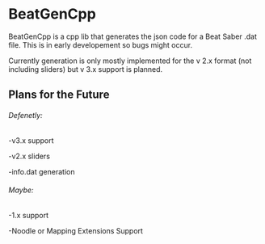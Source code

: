 # BeatGenCpp

BeatGenCpp is a cpp lib that generates the json code for a Beat Saber .dat file.
This is in early developement so bugs might occur.

Currently generation is only mostly implemented for the v 2.x format (not including sliders) but v 3.x support is planned.


## Plans for the Future

###### Defenetly:

  -v3.x support
  
  -v2.x sliders
  
  -info.dat generation
  
###### Maybe:

  -1.x support
  
  -Noodle or Mapping Extensions Support
  
